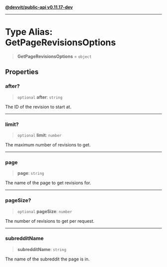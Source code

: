 [**@devvit/public-api v0.11.17-dev**](../../README.md)

---

# Type Alias: GetPageRevisionsOptions

> **GetPageRevisionsOptions** = `object`

## Properties

<a id="after"></a>

### after?

> `optional` **after**: `string`

The ID of the revision to start at.

---

<a id="limit"></a>

### limit?

> `optional` **limit**: `number`

The maximum number of revisions to get.

---

<a id="page"></a>

### page

> **page**: `string`

The name of the page to get revisions for.

---

<a id="pagesize"></a>

### pageSize?

> `optional` **pageSize**: `number`

The number of revisions to get per request.

---

<a id="subredditname"></a>

### subredditName

> **subredditName**: `string`

The name of the subreddit the page is in.
